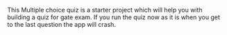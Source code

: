 This Multiple choice quiz is a starter project which will help you with building a quiz for gate exam. If you run the quiz now as it is when you get to the last question the app will crash.

